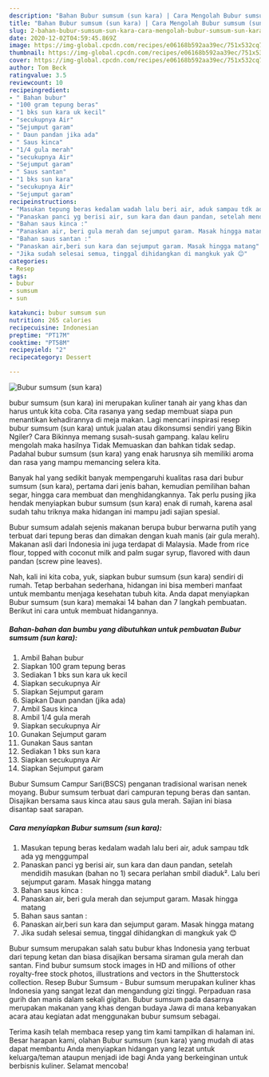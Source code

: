 ```yaml
---
description: "Bahan Bubur sumsum (sun kara) | Cara Mengolah Bubur sumsum (sun kara) Yang Enak Banget"
title: "Bahan Bubur sumsum (sun kara) | Cara Mengolah Bubur sumsum (sun kara) Yang Enak Banget"
slug: 2-bahan-bubur-sumsum-sun-kara-cara-mengolah-bubur-sumsum-sun-kara-yang-enak-banget
date: 2020-12-02T04:59:45.869Z
image: https://img-global.cpcdn.com/recipes/e06168b592aa39ec/751x532cq70/bubur-sumsum-sun-kara-foto-resep-utama.jpg
thumbnail: https://img-global.cpcdn.com/recipes/e06168b592aa39ec/751x532cq70/bubur-sumsum-sun-kara-foto-resep-utama.jpg
cover: https://img-global.cpcdn.com/recipes/e06168b592aa39ec/751x532cq70/bubur-sumsum-sun-kara-foto-resep-utama.jpg
author: Tom Beck
ratingvalue: 3.5
reviewcount: 10
recipeingredient:
- " Bahan bubur"
- "100 gram tepung beras"
- "1 bks sun kara uk kecil"
- "secukupnya Air"
- "Sejumput garam"
- " Daun pandan jika ada"
- " Saus kinca"
- "1/4 gula merah"
- "secukupnya Air"
- "Sejumput garam"
- " Saus santan"
- "1 bks sun kara"
- "secukupnya Air"
- "Sejumput garam"
recipeinstructions:
- "Masukan tepung beras kedalam wadah lalu beri air, aduk sampau tdk ada yg menggumpal"
- "Panaskan panci yg berisi air, sun kara dan daun pandan, setelah mendidih masukan (bahan no 1) secara perlahan smbil diaduk². Lalu beri sejumput garam. Masak hingga matang"
- "Bahan saus kinca :"
- "Panaskan air, beri gula merah dan sejumput garam. Masak hingga matang"
- "Bahan saus santan :"
- "Panaskan air,beri sun kara dan sejumput garam. Masak hingga matang"
- "Jika sudah selesai semua, tinggal dihidangkan di mangkuk yak 😊"
categories:
- Resep
tags:
- bubur
- sumsum
- sun

katakunci: bubur sumsum sun 
nutrition: 265 calories
recipecuisine: Indonesian
preptime: "PT17M"
cooktime: "PT58M"
recipeyield: "2"
recipecategory: Dessert

---
```



![Bubur sumsum (sun kara)](https://img-global.cpcdn.com/recipes/e06168b592aa39ec/751x532cq70/bubur-sumsum-sun-kara-foto-resep-utama.jpg)


bubur sumsum (sun kara) ini merupakan kuliner tanah air yang khas dan harus untuk kita coba. Cita rasanya yang sedap membuat siapa pun menantikan kehadirannya di meja makan.
Lagi mencari inspirasi resep bubur sumsum (sun kara) untuk jualan atau dikonsumsi sendiri yang Bikin Ngiler? Cara Bikinnya memang susah-susah gampang. kalau keliru mengolah maka hasilnya Tidak Memuaskan dan bahkan tidak sedap. Padahal bubur sumsum (sun kara) yang enak harusnya sih memiliki aroma dan rasa yang mampu memancing selera kita.

Banyak hal yang sedikit banyak mempengaruhi kualitas rasa dari bubur sumsum (sun kara), pertama dari jenis bahan, kemudian pemilihan bahan segar, hingga cara membuat dan menghidangkannya. Tak perlu pusing jika hendak menyiapkan bubur sumsum (sun kara) enak di rumah, karena asal sudah tahu triknya maka hidangan ini mampu jadi sajian spesial.

Bubur sumsum adalah sejenis makanan berupa bubur berwarna putih yang terbuat dari tepung beras dan dimakan dengan kuah manis (air gula merah). Makanan asli dari Indonesia ini juga terdapat di Malaysia. Made from rice flour, topped with coconut milk and palm sugar syrup, flavored with daun pandan (screw pine leaves).


Nah, kali ini kita coba, yuk, siapkan bubur sumsum (sun kara) sendiri di rumah. Tetap berbahan sederhana, hidangan ini bisa memberi manfaat untuk membantu menjaga kesehatan tubuh kita. Anda dapat menyiapkan Bubur sumsum (sun kara) memakai 14 bahan dan 7 langkah pembuatan. Berikut ini cara untuk membuat hidangannya.

<!--inarticleads1-->

##### Bahan-bahan dan bumbu yang dibutuhkan untuk pembuatan Bubur sumsum (sun kara):

1. Ambil  Bahan bubur
1. Siapkan 100 gram tepung beras
1. Sediakan 1 bks sun kara uk kecil
1. Siapkan secukupnya Air
1. Siapkan Sejumput garam
1. Siapkan  Daun pandan (jika ada)
1. Ambil  Saus kinca
1. Ambil 1/4 gula merah
1. Siapkan secukupnya Air
1. Gunakan Sejumput garam
1. Gunakan  Saus santan
1. Sediakan 1 bks sun kara
1. Siapkan secukupnya Air
1. Siapkan Sejumput garam


Bubur Sumsum Campur Sari(BSCS) penganan tradisional warisan nenek moyang. Bubur sumsum terbuat dari campuran tepung beras dan santan. Disajikan bersama saus kinca atau saus gula merah. Sajian ini biasa disantap saat sarapan. 

<!--inarticleads2-->

##### Cara menyiapkan Bubur sumsum (sun kara):

1. Masukan tepung beras kedalam wadah lalu beri air, aduk sampau tdk ada yg menggumpal
1. Panaskan panci yg berisi air, sun kara dan daun pandan, setelah mendidih masukan (bahan no 1) secara perlahan smbil diaduk². Lalu beri sejumput garam. Masak hingga matang
1. Bahan saus kinca :
1. Panaskan air, beri gula merah dan sejumput garam. Masak hingga matang
1. Bahan saus santan :
1. Panaskan air,beri sun kara dan sejumput garam. Masak hingga matang
1. Jika sudah selesai semua, tinggal dihidangkan di mangkuk yak 😊


Bubur sumsum merupakan salah satu bubur khas Indonesia yang terbuat dari tepung ketan dan biasa disajikan bersama siraman gula merah dan santan. Find bubur sumsum stock images in HD and millions of other royalty-free stock photos, illustrations and vectors in the Shutterstock collection. Resep Bubur Sumsum - Bubur sumsum merupakan kuliner khas Indonesia yang sangat lezat dan mengandung gizi tinggi. Perpaduan rasa gurih dan manis dalam sekali gigitan. Bubur sumsum pada dasarnya merupakan makanan yang khas dengan budaya Jawa di mana kebanyakan acara atau kegiatan adat menggunakan bubur sumsum sebagai. 

Terima kasih telah membaca resep yang tim kami tampilkan di halaman ini. Besar harapan kami, olahan Bubur sumsum (sun kara) yang mudah di atas dapat membantu Anda menyiapkan hidangan yang lezat untuk keluarga/teman ataupun menjadi ide bagi Anda yang berkeinginan untuk berbisnis kuliner. Selamat mencoba!
